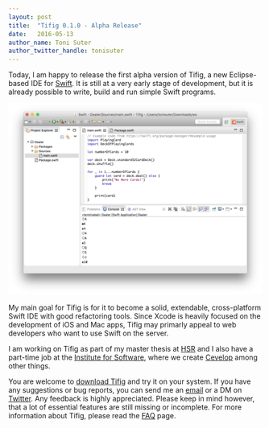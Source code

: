 ```yaml
---
layout: post
title:  "Tifig 0.1.0 - Alpha Release"
date:   2016-05-13
author_name: Toni Suter
author_twitter_handle: tonisuter
---
```

Today, I am happy to release the first alpha version of Tifig, a new Eclipse-based IDE for [Swift](https://swift.org/).
It is still at a very early stage of development, but it is already possible to write, build and run
simple Swift programs.

![Tifig](/images/tifig-screenshot-pm-example.png "Tifig Screenshot")

My main goal for Tifig is for it to become a solid, extendable, cross-platform Swift IDE with good
refactoring tools. Since Xcode is heavily focused on the development of iOS and Mac apps, Tifig may
primarly appeal to web developers who want to use Swift on the server.

I am working on Tifig as part of my master thesis at [HSR](http://www.hsr.ch) and I also have a part-time job
at the [Institute for Software](http://ifs.hsr.ch/), where we create [Cevelop](https://www.cevelop.com) among other things.

You are welcome to <a href="/download/">download Tifig</a> and try it on your system. If you have any suggestions
or bug reports, you can send me an <a href="mailto:tonisuter@me.com">email</a> or a DM on <a href="https://twitter.com/tonisuter">Twitter</a>.
Any feedback is highly appreciated. Please keep in mind however, that a lot of essential features are still missing or incomplete.
For more information about Tifig, please read the <a href="/faq/">FAQ</a> page.
